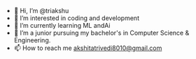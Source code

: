 - 👋 Hi, I’m @triakshu
- 👀 I’m interested in coding and development
- 🌱 I’m currently learning ML andAi
- 💞️ I’m a junior pursuing my bachelor's in Computer Science & Engineering.
- 📫 How to reach me akshitatrivedi8010@gmail.com

<!---
triakshu/triakshu is a ✨ special ✨ repository because its `README.md` (this file) appears on your GitHub profile.
You can click the Preview link to take a look at your changes.
--->
